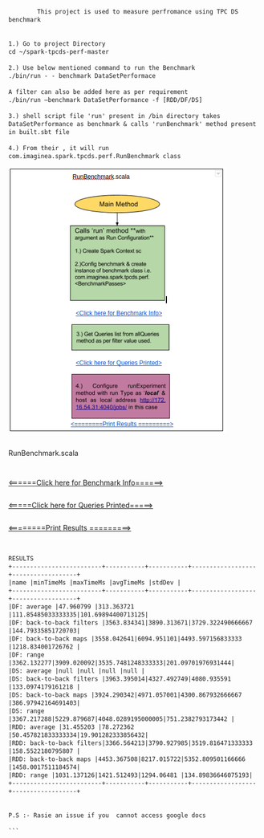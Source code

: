 ```
 	 	This project is used to measure perfromance using TPC DS benchmark


1.) Go to project Directory
cd ~/spark-tpcds-perf-master

2.) Use below mentioned command to run the Benchmark
./bin/run - - benchmark DataSetPerformace

A filter can also be added here as per requirement
./bin/run –benchmark DataSetPerformance -f [RDD/DF/DS]

3.) shell script file 'run' present in /bin directory takes DataSetPerformance as benchmark & calls 'runBenchmark' method present in built.sbt file

4.) From their , it will run com.imaginea.spark.tpcds.perf.RunBenchmark class

```
![alt tag](https://github.com/scharanjit/spark-tpcds-perf-master/blob/master/image.png)
```
```` 
RunBenchmark.scala
```
```` 


```
````                              


[<======Click here for Benchmark Info======>](https://docs.google.com/document/d/18iJqSMsXEpuVeKIrG5XwoFhsGJyopI3h0_AA_0CpNPc/edit)
```
```


[<=====Click here for Queries Printed=====>](https://docs.google.com/document/d/1V5GycG8MgLG5G_YxpKzPCfrL6eD6ZpyxI_hQ63_S3aU/edit)

   ```
   ````                                
[<========Print Results =========>](https://docs.google.com/document/d/10PqpW7YJC07cngoWTTg5BrURV5WNxmdG1tVLihdoyCI/edit)

```
```` 



````

RESULTS
+-------------------------+-----------+-----------+------------------+------------------+
|name |minTimeMs |maxTimeMs |avgTimeMs |stdDev |
+-------------------------+-----------+-----------+------------------+------------------+
|DF: average |47.960799 |313.363721 |111.85485033333335|101.69894400713125|
|DF: back-to-back filters |3563.834341|3890.313671|3729.322490666667 |144.79335851720703|
|DF: back-to-back maps |3558.042641|6094.951101|4493.597156833333 |1218.834001726762 |
|DF: range |3362.132277|3909.020092|3535.7481248333333|201.09701976931444|
|DS: average |null |null |null |null |
|DS: back-to-back filters |3963.395014|4327.492749|4080.935591 |133.0974179161218 |
|DS: back-to-back maps |3924.290342|4971.057001|4300.867932666667 |386.97942164691403|
|DS: range |3367.217288|5229.879687|4048.0289195000005|751.2382793173442 |
|RDD: average |31.455203 |78.272362 |50.457821833333334|19.901282333856432|
|RDD: back-to-back filters|3366.564213|3790.927985|3519.816471333333 |158.5522180795807 |
|RDD: back-to-back maps |4453.367508|8217.015722|5352.809501166666 |1458.0017511184574|
|RDD: range |1031.137126|1421.512493|1294.06481 |134.89836646075193|
+-------------------------+-----------+-----------+------------------+------------------+


P.S :- Rasie an issue if you  cannot access google docs

```